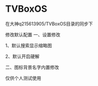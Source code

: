 # TVBoxOS
在大神q215613905/TVBoxOS目录的同步下

修改默认配置
一、设置修改

1、默认搜索显示缩略图

2、默认开启硬解



二、图标背景名字内置修改

仅供个人测试使用

